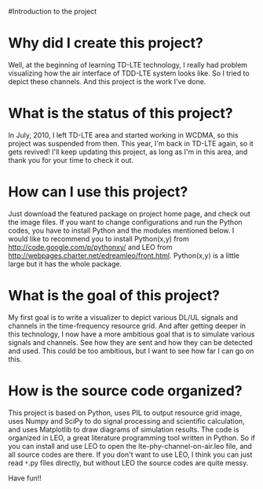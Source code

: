 #Introduction to the project

# Why did I create this project? #

Well, at the beginning of learning TD-LTE technology, I really had problem visualizing how the air interface of TDD-LTE system looks like.  So I tried to depict these channels. And this project is the work I've done.

# What is the status of this project? #

In July, 2010, I left TD-LTE area and started working in WCDMA, so this project was suspended from then. This year, I'm back in TD-LTE again, so it gets revived! I'll keep updating this project, as long as I'm in this area, and thank you for your time to check it out.

# How can I use this project? #

Just download the featured package on project home page, and check out the image files. If you want to change configurations and run the Python codes, you have to install Python and  the modules mentioned below. I would like to recommend you to install Python(x,y) from http://code.google.com/p/pythonxy/ and LEO from http://webpages.charter.net/edreamleo/front.html. Python(x,y) is a little large but it has the whole package.

# What is the goal of this project? #

My first goal is to write a visualizer to depict various DL/UL signals and channels in the time-frequency resource grid. And after getting deeper in this technology, I now have a more ambitious goal that is to simulate various signals and channels. See how they are sent and how they can be detected and used. This could be too ambitious, but I want to see how far I can go on this.

# How is the source code organized? #

This project is based on Python, uses PIL to output resource grid image, uses Numpy and SciPy to do signal processing and scientific calculation, and uses Matplotlib to draw diagrams of simulation results. The code is organized in LEO, a great literature programming tool written in Python. So if you can install and use LEO to open the lte-phy-channel-on-air.leo file, and all source codes are there. If you don't want to use LEO, I think you can just read `*`.py files directly, but without LEO the source codes are quite messy.


Have fun!!